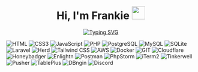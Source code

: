 <h1 align="center">
	Hi, I'm Frankie <img src="https://media.giphy.com/media/hvRJCLFzcasrR4ia7z/giphy.gif" width="35">
</h1>

<p align="center">
	<a href="https://github.com/Frankie813">
		<a href="https://git.io/typing-svg"><img src="https://readme-typing-svg.herokuapp.com?font=Fira+Code&size=25&pause=1000&color=0DF7A6&center=true&vCenter=true&random=true&width=435&lines=web+developer;opportunity+seeker;cyclist;full+stack+developer;self+taught+programmer" alt="Typing SVG" /></a>
	</a>
</p>



![HTML](https://img.shields.io/badge/HTML-white?logo=Html5&color=E34F26&logoColor=white)
![CSS3](https://img.shields.io/badge/CSS3-white?logo=css3&color=1572B6&logoColor=white)
![JavaScript](https://img.shields.io/badge/JavaScript-white?logo=javascript&color=F7DF1E&logoColor=white)
![PHP](https://img.shields.io/badge/PHP-white?logo=php&color=777BB4&logoColor=white)
![PostgreSQL](https://img.shields.io/badge/PostgreSQL-white?logo=postgresql&color=4169E1&logoColor=white)
![MySQL](https://img.shields.io/badge/MySQL-white?logo=mysql&color=4479A1&logoColor=white)
![SQLite](https://img.shields.io/badge/SQLite-white?logo=sqlite&color=003B57&logoColor=white)
![Laravel](https://img.shields.io/badge/Laravel-red?logo=laravel&color=FF2D20&logoColor=white)
![Herd](https://img.shields.io/badge/Herd-red?color=FF2D20&logoColor=white)
![Tailwind CSS](https://img.shields.io/badge/Tailwind_CSS-white?logo=tailwindcss&color=06B6D4&logoColor=white)
![AWS](https://img.shields.io/badge/AWS-orange?logo=amazonwebservices&color=232F3E)
![Docker](https://img.shields.io/badge/Docker-white?logo=docker&color=2496ED&logoColor=white)
![GIT](https://img.shields.io/badge/GIT-white?logo=git&color=F05032&logoColor=white)
![Cloudflare](https://img.shields.io/badge/Cloudflare-white?logo=Cloudflare&color=F38020&logoColor=white)
![Honeybadger](https://img.shields.io/badge/Honeybadger-orange)
![Enlightn](https://img.shields.io/badge/Enlightn-gray)
![Postman](https://img.shields.io/badge/Postman-orange?logo=postman&color=FF6C37&logoColor=white)
![PhpStorm](https://img.shields.io/badge/PhpStorm-purple?logo=phpstorm&color=000000)
![iTerm2](https://img.shields.io/badge/iTerm2-white?logo=iterm2&color=000000&logoColor=white)
![Tinkerwell](https://img.shields.io/badge/Tinkerwell-yellow)
![Pusher](https://img.shields.io/badge/Pusher-white?logo=pusher&color=300D4F&logoColor=white)
![TablePlus](https://img.shields.io/badge/TablePlus-yellow)
![DBngin](https://img.shields.io/badge/DBngin-purple)
![Discord](https://img.shields.io/badge/Discord-white?logo=discord&color=5865F2&logoColor=white)






<!--
**Frankie813/Frankie813** is a ✨ _special_ ✨ repository because its `README.md` (this file) appears on your GitHub profile.

Here are some ideas to get you started:

- 🔭 I’m currently working on ...
- 🌱 I’m currently learning ...
- 👯 I’m looking to collaborate on ...
- 🤔 I’m looking for help with ...
- 💬 Ask me about ...
- 📫 How to reach me: ...
- 😄 Pronouns: ...
- ⚡ Fun fact: ...
-->
